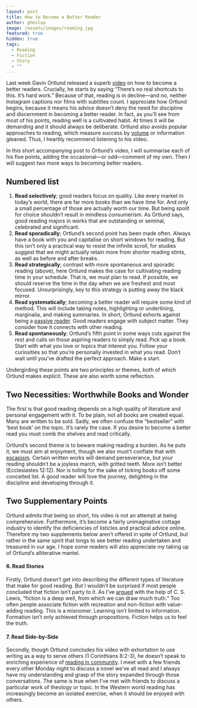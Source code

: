 ```yaml
---
layout: post
title: How to Become a Better Reader
author: gheslop
image: /assets/images/reading.jpg
featured: true
hidden: true
tags:
  - Reading
  - Fiction
  - Story
  - ""
---
```

Last week Gavin Ortlund released a superb [video](https://www.youtube.com/watch?v=cknkEYf1u4g&t=17s) on how to become a better readers. Crucially, he starts by saying “There’s no real shortcuts to this. It’s hard work.” Because of that, reading is in decline—and no, neither Instagram captions nor films with subtitles count. I appreciate how Ortlund begins, because it means his advice doesn’t deny the need for discipline and discernment in becoming a better reader. In fact, as you’ll see from most of his points, reading well is a cultivated habit. At times it will be demanding and it should always be deliberate. Ortlund also avoids popular approaches to reading, which measure success by [volume](https://rekindle.co.za/content/read-smart/) or information gleaned. Thus, I heartily recommend listening to his video.

In this short accompanying post to Ortlund’s video, I will summarise each of his five points, adding the occasional—or odd—comment of my own. Then I will suggest two more ways to becoming better readers.

## Numbered list

1. **Read selectively**; good readers focus on quality. Like every market in today’s world, there are far more books than we have time for. And only a small percentage of those are actually worth our time. But being spoilt for choice shouldn’t result in mindless consumerism. As Ortlund says, good reading majors in works that are outstanding or seminal, celebrated and significant.
2. **Read sporadically**; Ortlund’s second point has been made often. Always have a book with you and capitalise on short windows for reading. But this isn’t only a practical way to resist the infinite scroll, for studies suggest that we might actually retain more from shorter reading stints, as well as before and after breaks.
3. **Read strategically**; contrast with more spontaneous and sporadic reading (above), here Ortlund makes the case for cultivating reading time in your schedule. That is, we must plan to read. If possible, we should reserve the time in the day when we are freshest and most focused. Unsurprisingly, key to this strategy is putting away the black mirror.
4. **Read systematically**; becoming a better reader will require some kind of method. This will include taking notes, highlighting or underlining, marginalia, and making summaries. In short, Ortlund exhorts against being a [passive reader](https://rekindle.co.za/content/2023-12-06-escapism-literature). Good readers engage with subject matter. They consider how it connects with other reading.
5. **Read spontaneously**; Ortlund’s fifth point in some ways cuts against the rest and calls on those aspiring readers to simply read. Pick up a book. Start with what you love or topics that interest you. Follow your curiosities so that you’re personally invested in what you read. Don’t wait until you’ve drafted the perfect approach. Make a start.

Undergirding these points are two principles or themes, both of which Ortlund makes explicit. These are also worth some reflection.

## Two Necessities: Worthwhile Books and Wonder

The first is that good reading depends on a high quality of literature and personal engagement with it. To be plain, not all books are created equal. Many are written to be sold. Sadly, we often confuse the “bestseller” with ‘best book’ on the topic. It’s rarely the case. If you desire to become a better read you must comb the shelves and read critically.

Ortlund’s second theme is to beware making reading a burden. As he puts it, we must aim at enjoyment, though we also must’t conflate that with [escapism](https://rekindle.co.za/content/2022-12-12-best-books-2022). Certain written works will demand perseverance, but your reading shouldn’t be a joyless march, with gritted teeth. More isn’t better (Ecclesiastes 12:12). Nor is toiling for the sake of ticking books off some conceited list. A good reader will love the journey, delighting in the discipline and developing through it.

## Two Supplementary Points

Ortlund admits that being so short, his video is not an attempt at being comprehensive. Furthermore, it’s become a fairly unimaginative cottage industry to identify the deficiencies of listicles and practical advice online. Therefore my two supplements below aren’t offered in spite of Ortlund, but rather in the same spirit that longs to see better reading undertaken and treasured in our age. I hope some readers will also appreciate my taking up of Ortlund’s alliterative mantel.

#### 6. Read Stories

Firstly, Ortlund doesn’t get into describing the different types of literature that make for good reading. But I wouldn’t be surprised if most people concluded that fiction isn’t party to it. As I’ve [argued](https://rekindle.co.za/content/2022-06-09-reading-fiction) with the help of C. S. Lewis, “fiction is a deep well, from which we can draw much truth.” Too often people associate fiction with recreation and non-fiction with value-adding reading. This is a misnomer. Learning isn’t limited to information. Formation isn’t only achieved through propositions. Fiction helps us to feel the truth.

#### 7. Read Side-by-Side

Secondly, though Ortlund concludes his video with exhortation to use writing as a way to serve others (1 Corinthians 8:2-3), he doesn’t speak to enriching experience of [reading in community](https://rekindle.co.za/content/2021-10-14-the-power-of-story-to-form-community-reading-together). I meet with a few friends every other Monday night to discuss a novel we’ve all read and I always have my understanding and grasp of the story expanded through those conversations. The same is true when I’ve met with friends to discuss a particular work of theology or topic. In the Western world reading has increasingly become an isolated exercise, when it should be enjoyed with others.
